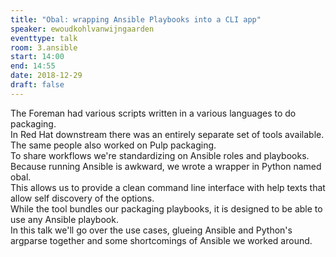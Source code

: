 ```yaml
---
title: "Obal: wrapping Ansible Playbooks into a CLI app"
speaker: ewoudkohlvanwijngaarden
eventtype: talk
room: 3.ansible
start: 14:00
end: 14:55
date: 2018-12-29
draft: false
---
```


The Foreman had various scripts written in a various languages to do packaging.  
In Red Hat downstream there was an entirely separate set of tools available.  
The same people also worked on Pulp packaging.  
To share workflows we're standardizing on Ansible roles and playbooks.  
Because running Ansible is awkward, we wrote a wrapper in Python named obal.  
This allows us to provide a clean command line interface with help texts that allow self discovery of the options.  
While the tool bundles our packaging playbooks, it is designed to be able to use any Ansible playbook.  
In this talk we'll go over the use cases, glueing Ansible and Python's argparse together and some shortcomings of Ansible we worked around.  

